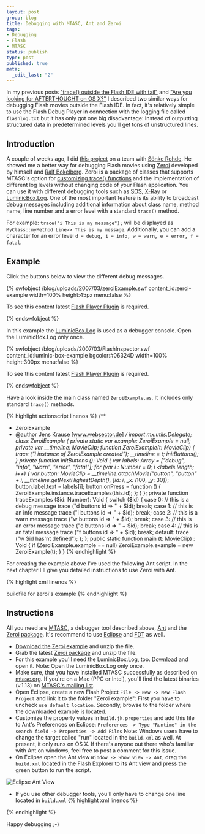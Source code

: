 ```yaml
--- 
layout: post
group: blog
title: Debugging with MTASC, Ant and Zeroi
tags: 
- Debugging
- Flash
- MTASC
status: publish
type: post
published: true
meta: 
  _edit_last: "2"
---
```

In my previous posts ["trace() outside the Flash IDE with tail"](/blog/2007/02/21/are-you-looking-for-afterthought-on-os-x/)
and ["Are you looking for AFTERTHOUGHT on OS X?"](/blog/2007/02/21/are-you-looking-for-afterthought-on-os-x/) I described
two similar ways for debugging Flash movies outside the Flash IDE. In fact, it's relatively simple
to use the Flash Debug Player in connection with the logging file called `flashlog.txt` but
it has only got one big disadvantage: Instead of outputting structured data in predetermined
levels you'll get tons of unstructured lines.

<!--more-->

## Introduction

A couple of weeks ago, I did [this project](http://www.bmw.com/com/en/index_highend.html?prm_content=../../com/en/newvehicles/x5/x5/2006/experience/phase_3/_highend/xml/experience.xml) on a team with [Sönke Rohde](http://soenkerohde.com/). He showed me a better way for debugging Flash movies using [Zeroi](http://osflash.org/zeroi) developed by himself and [Ralf Bokelberg](http://www.helpqlodhelp.com/blog/). Zeroi is a package of classes that supports MTASC's option for [customizing trace() functions](http://www.mtasc.org/#trace) and the implementation of different log levels without changing code of your Flash application. You can use it with different debugging tools such as [SOS](http://sos.powerflasher.de/), [X-Ray](http://osflash.org/xray) or [LuminicBox.Log](http://www.luminicbox.com/blog/default.aspx?page=post&id=2). One of the most important feature is its ability to broadcast debug messages including additional information about class name, method name, line number and a error level with a standard `trace()` method.

For example: `trace("i This is my message");` will be displayed as `MyClass::myMethod Line>> This is my message`. Additionally, you can add a character for an error level `d = debug, i = info, w = warn, e = error, f = fatal`.

## Example

Click the buttons below to view the different debug messages.

{% swfobject /blog/uploads/2007/03/zeroiExample.swf content_id:zeroi-example width=100% height:45px menu:false %}
<p>To see this content latest <a href='http://www.adobe.com/go/getflashplayer'>Flash Player Plugin</a> is required.</p>
{% endswfobject %}

In this example the [LuminicBox.Log](http://www.luminicbox.com/blog/default.aspx?page=post&id=2) is used as a debugger console. Open the LuminicBox.Log only once.

{% swfobject /blog/uploads/2007/03/FlashInspector.swf content_id:luminic-box-example bgcolor:#06324D width=100% height:300px menu:false %}
<p>To see this content latest <a href='http://www.adobe.com/go/getflashplayer'>Flash Player Plugin</a> is required.</p>
{% endswfobject %}

Have a look inside the main class named `ZeroiExample.as`. It includes only standard `trace()` methods.

{% highlight actionscript linenos %}
/**
* ZeroiExample
* @author Jens Krause [www.websector.de]
*/
import mx.utils.Delegate;
class ZeroiExample
{
	private static var example: ZeroiExample = null;
	private var __timeline: MovieClip;
	function ZeroiExample(t: MovieClip)
	{
		trace ("i instance of ZeroiExample created");
		__timeline = t;
		initButtons();
	}
	private function initButtons (): Void
	{
		var labels: Array = ["debug", "info", "warn", "error", "fatal"];
		for (var i : Number = 0; i <labels.length; i++)
		{
			var button: MovieClip = __timeline.attachMovie("button", "button" + i, __timeline.getNextHighestDepth(), {id: i, _x: i*100, _y: 30});
			button.label.text = labels[i];
			button.onPress = function () { ZeroiExample.instance.traceExamples(this.id); };
		}
	};
	private function traceExamples ($id: Number): Void
	{
		switch ($id)
		{
			case 0:
				// this is a debug message
				trace ("d buttons id => " + $id);
			break;
			case 1:
				// this is an info message
				trace ("i buttons id => " + $id);
			break;
			case 2:
				// this is a warn message
				trace ("w buttons id => " + $id);
			break;
			case 3:
				// this is an error message
				trace ("e buttons id => " + $id);
			break;
			case 4:
				// this is an fatal message
				trace ("f buttons id => " + $id);
			break;
			default:
				trace ("w $id has'nt defined");
		};
	};
	public static function main (t: MovieClip) : Void
	{
		if (ZeroiExample.example == null) ZeroiExample.example = new ZeroiExample(t);
	}
}
{% endhighlight %}

For creating the example above I've used the following Ant script. In the next chapter I'll give you detailed instructions to use Zeroi with Ant.

{% highlight xml linenos %}
<?xml version='1.0' encoding="utf-8"?>
<project name="zeroi example" default="run" basedir=".">
	<description>
		buildfile for zeroi's example
	</description>
	<target name="deploy" description="Compiles an existing SWF file with MTASC for debugging">
		<!-- defines ant properties, you'll find more properties in "build.jk.properties" -->
		<property name="targetswf" value="zeroiExample.swf"/>
		<property name="mainclass" value="ZeroiExample.as"/>
		<property name="classframe" value="1"/>
		<property name="version" value="7"/>
			<exec executable="${mtasc}" failonerror="true">
				<!-- runs mtasc adding following arguments -->
				<arg value="-version"/>
				<arg value="${version}"/>
				<arg value="-cp"/>
				<arg value="${content.classpath}"/>
				<arg value="-cp"/>
				<arg value="${zeroi.classpath}"/>
				<arg value="-cp"/>
				<arg value="${core.classpath}"/>
				<arg value="-swf"/>
				<arg value="${deploy.folder}/${targetswf}"/>
				<arg value="-frame"/>
				<arg value="${classframe}"/>
				<arg value="-main"/>
				<arg value="${content.classpath}/${mainclass}"/>
				<!-- adds zeroi's trace functions -->
				<arg value="-trace"/>
				<arg value="org.osflash.zeroi.logging.LoggerClass.log"/>
				<arg value="org/osflash/zeroi/logging/LoggerClass"/>
				<arg value="org/osflash/zeroi/logging/publisher/LuminicPublisher"/>
			</exec>
		</target>
	<target name="run" depends="deploy" description="opens SWF">
		<!-- opens the *.swf with the Flash Player (Standalone) -->
		<!-- Note: The following command is for OS X users only, it won't run on windows -->
		<exec executable="open" dir=".">
			<arg line="-a ${flashplayer.v9} ${deploy.folder}/${targetswf}" />
		</exec>
	</target>
</project>
{% endhighlight %}


## Instructions

All you need are [MTASC](http://www.mtasc.org/), a debugger tool described above, [Ant](http://ant.apache.org/) and the [Zeroi package](http://osflash.org/zeroi#download). It's recommend to use [Eclipse](http://www.eclipse.org) and [FDT](http://fdt.powerflasher.com) as well.

*  [Download the Zeroi example]([download(zeroiExample)]) and unzip the file.
*  Grab the latest [Zeroi package](http://osflash.org/zeroi#download) and unzip the file.
*  For this example you'll need the LuminicBox.Log, too. [Download](http://www.luminicbox.com/blog/default.aspx?page=post&id=2) and open it.
Note: Open the LuminicBox.Log only once.
*  Make sure, that you have installed MTASC successfully as described on [mtasc.org](http://www.mtasc.org/#install). If you're on a Mac (PPC or Intel), you'll find the latest binaries (v.1.13) on [MTASC's mailing list](http://lists.motion-twin.com/pipermail/mtasc/2007-February/030170.html).
*  Open Eclipse, create a new Flash Project `File -> New -> New Flash Project` and
link it to the folder "Zeroi example": First you have to uncheck `use default location`.
Secondly, browse to the folder where the downloaded example is located.
*  Customize the property values in `build.jk.properties` and add this file to Ant's Preferences on Eclipse: `Preferences -> Type "Runtime" in the search field -> Properties -> Add Files`
Note: Windows users have to change the target called "run" located in the `build.xml` as well. At present, it only runs on OS X. If there's anyone out there who's familiar with Ant on windows, feel free to post a comment for this issue.
*  On Eclipse open the Ant view `Window -> Show view -> Ant`,
drag the `build.xml` located in the Flash Explorer to its Ant view and
press the green button to run the script.

![Eclipse Ant View](/blog/uploads/2007/03/eclipse-ant-view.png)

*  If you use other debugger tools, you'll only have to change one line located in `build.xml`
{% highlight xml linenos %}
<!-- using XRay -->
<arg value="org/osflash/zeroi/logging/publisher/XRayPublisher"/>
<!-- OR -->
<!-- using SOS -->
<arg value="org/osflash/zeroi/logging/publisher/SOSPublisher"/>
{% endhighlight %}

Happy debugging ;-)
